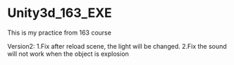 # Unity3d_163_EXE
This is my practice from 163 course

Version2:
1.Fix after reload scene, the light will be changed.
2.Fix the sound will not work when the object is explosion
